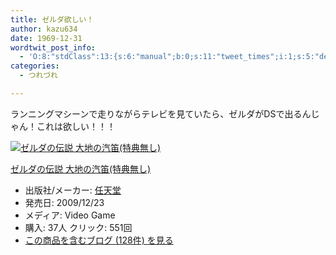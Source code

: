 ```yaml
---
title: ゼルダ欲しい！
author: kazu634
date: 1969-12-31
wordtwit_post_info:
  - 'O:8:"stdClass":13:{s:6:"manual";b:0;s:11:"tweet_times";i:1;s:5:"delay";i:0;s:7:"enabled";i:1;s:10:"separation";s:2:"60";s:7:"version";s:3:"3.7";s:14:"tweet_template";b:0;s:6:"status";i:2;s:6:"result";a:0:{}s:13:"tweet_counter";i:2;s:13:"tweet_log_ids";a:1:{i:0;i:4977;}s:9:"hash_tags";a:0:{}s:8:"accounts";a:1:{i:0;s:7:"kazu634";}}'
categories:
  - つれづれ

---
```

<div class="section">
<p>
    ランニングマシーンで走りながらテレビを見ていたら、ゼルダがDSで出るんじゃん！これは欲しい！！！
</p>
  
<div class="hatena-asin-detail">
<a href="http://www.amazon.co.jp/dp/B002WRGK4Y/?tag=hatena_st1-22&ascsubtag=d-7ibv" onclick="__gaTracker('send', 'event', 'outbound-article', 'http://www.amazon.co.jp/dp/B002WRGK4Y/?tag=hatena_st1-22&ascsubtag=d-7ibv', '');"><img src="https://images-na.ssl-images-amazon.com/images/I/61I9r5vEzpL._SL160_.jpg" class="hatena-asin-detail-image" alt="ゼルダの伝説 大地の汽笛(特典無し)" title="ゼルダの伝説 大地の汽笛(特典無し)" /></a></p> 
    
<div class="hatena-asin-detail-info">
<p class="hatena-asin-detail-title">
<a href="http://www.amazon.co.jp/dp/B002WRGK4Y/?tag=hatena_st1-22&ascsubtag=d-7ibv" onclick="__gaTracker('send', 'event', 'outbound-article', 'http://www.amazon.co.jp/dp/B002WRGK4Y/?tag=hatena_st1-22&ascsubtag=d-7ibv', 'ゼルダの伝説 大地の汽笛(特典無し)');">ゼルダの伝説 大地の汽笛(特典無し)</a>
</p>
      
<ul>
<li>
<span class="hatena-asin-detail-label">出版社/メーカー:</span> <a href="http://d.hatena.ne.jp/keyword/%C7%A4%C5%B7%C6%B2" onclick="__gaTracker('send', 'event', 'outbound-article', 'http://d.hatena.ne.jp/keyword/%C7%A4%C5%B7%C6%B2', '任天堂');" class="keyword">任天堂</a>
</li>
<li>
<span class="hatena-asin-detail-label">発売日:</span> 2009/12/23
</li>
<li>
<span class="hatena-asin-detail-label">メディア:</span> Video Game
</li>
<li>
<span class="hatena-asin-detail-label">購入</span>: 37人 <span class="hatena-asin-detail-label">クリック</span>: 551回
</li>
<li>
<a href="http://d.hatena.ne.jp/asin/B002WRGK4Y" onclick="__gaTracker('send', 'event', 'outbound-article', 'http://d.hatena.ne.jp/asin/B002WRGK4Y', 'この商品を含むブログ (128件) を見る');" target="_blank">この商品を含むブログ (128件) を見る</a>
</li>
</ul>
</div>
    
<div class="hatena-asin-detail-foot">
</div>
</div>
</div>
